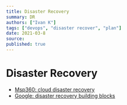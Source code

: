```yaml
---
title: Disaster Recovery
summary: DR
authors: ["Ivan K"]
tags: ["devops", "disaster recover", "plan"]
date: 2021-03-8
source:
published: true
---
```


# Disaster Recovery

- [Msp360: cloud disaster recovery](https://www.msp360.com/resources/blog/cloud-disaster-recovery/)
- [Google: disaster recovery building blocks](https://cloud.google.com/solutions/dr-scenarios-building-blocks)

